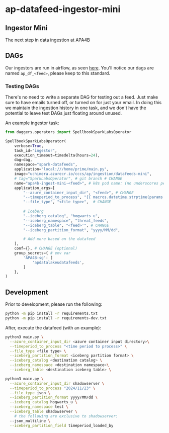 # ap-datafeed-ingestor-mini

## Ingestor Mini

The next step in data ingestion at APA4B

## DAGs

Our ingestors are run in airflow, as seen [here](https://airflow.hogwarts.u.azure.chimera.cyber.gc.ca/home?search=APA4B). You'll notice our dags are named `ap_df_<feed>`, please keep to this standard.

### Testing DAGs

There's no need to write a separate DAG for testing out a feed. Just make sure to have emails turned off, or turned on for just your email. In doing this we maintain the ingestion history in one task, and we don't have the potential to leave test DAGs just floating around unused.

An example ingestor task:

```python
from daggers.operators import SpellbookSparkLabsOperator

SpellbookSparkLabsOperator(
    verbose=True,
    task_id="ingestor",
    execution_timeout=timedelta(hours=24),
    dag=dag,
    namespace="spark-datafeeds",
    application="local:///home/prime/main.py",
    image="uchimera.azurecr.io/cccs/ap/ingestion/datafeeds-mini",
    # tag="SparkLabsOperator", # git branch # CHANGE
    name="apa4b-ingest-mini-<feed>", # k8s pod name: (no underscores permitted) # CHANGE
    application_args=[
        "--azure_container_input_dir", "<feed>", # CHANGE
        "--timeperiod_to_process", "{{ macros.datetime.strptime(params.beg_time, '%Y-%m-%d').strftime('%Y/%m/%d') if params.beg_time is not none else logical_date.strftime('%Y/%m/%d') }}",
        "--file_type", "<file type>",  # CHANGE
        
        # Iceberg
        "--iceberg_catalog", "hogwarts_u",
        "--iceberg_namespace", "threat_feeds",
        "--iceberg_table", "<feed>'", # CHANGE
        "--iceberg_partition_format", "yyyy/MM/dd",

        # Add more based on the datafeed
    ],
    conf={}, # CHANGE (optional)
    group_secrets={ # env var
        'APA4B-sg': [
            'apdatalakeudatafeeds', 
        ]
    },
)
```

## Development

Prior to development, please run the following:

```bash
python -m pip install -r requirements.txt 
python -m pip install -r requirements-dev.txt
```

After, execute the datafeed (with an example):
```bash
python3 main.py \
  --azure_container_input_dir <azure container input directory>\
  --timeperiod_to_process "<time period to process>" \
  --file_type <file type> \
  --iceberg_partition_format <iceberg partition format> \
  --iceberg_catalog <destination catalog> \
  --iceberg_namespace <destination namespace>\
  --iceberg_table <destination iceberg table> \
```
```bash
python3 main.py \
  --azure_container_input_dir shadowserver \
  --timeperiod_to_process "2024/11/23" \
  --file_type json \
  --iceberg_partition_format yyyy/MM/dd \
  --iceberg_catalog hogwarts_u \
  --iceberg_namespace test \
  --iceberg_table shadowserver \
    # the following are exclusive to shadowserver:   
  --json_multiline \
  --iceberg_partition_field timeperiod_loaded_by
```